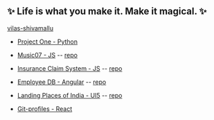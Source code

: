 ## ✨ Life is what you make it. Make it magical. ✨

<!--
**vilas-shivamallu/vilas-shivamallu** is a ✨ _special_ ✨ repository because its `README.md` (this file) appears on your GitHub profile.

Here are some ideas to get you started:

- 🔭 I’m currently working on ...
- 🌱 I’m currently learning ...
- 👯 I’m looking to collaborate on ...
- 🤔 I’m looking for help with ...
- 💬 Ask me about ...
- 📫 How to reach me: ...
- 😄 Pronouns: ...
- ⚡ Fun fact: ...
-->

 [vilas-shivamallu](https://vilas-shivamallu.github.io/)
 
  - [Project One - Python](https://bunny007.pythonanywhere.com/)
  - [Music07 - JS](https://music07.netlify.app/) -- [repo](https://github.com/vilas-shivamallu/music)
  
  - [Insurance Claim System - JS](https://vilas-shivamallu.github.io/insuranceClaim/#) -- [repo](https://github.com/vilas-shivamallu/insuranceClaim)
  - [Employee DB - Angular](https://angularp1.netlify.app/) -- [repo](https://github.com/vilas-shivamallu/angular-app)
  - [Landing Places of India - UI5](https://vilas-shivamallu.github.io/UI5-SVAR/webapp/) -- [repo](https://github.com/vilas-shivamallu/UI5-SVAR)
  - [Git-profiles - React](https://github.com/vilas-shivamallu/git-profiles)
